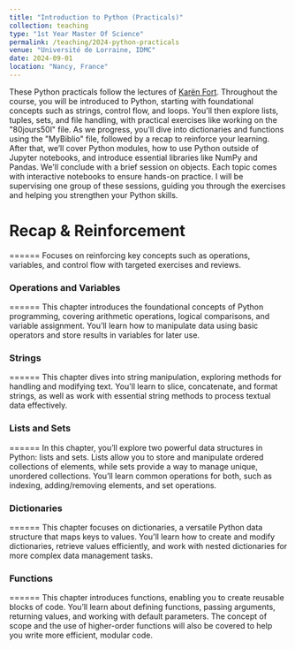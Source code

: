```yaml
---
title: "Introduction to Python (Practicals)"
collection: teaching
type: "1st Year Master Of Science"
permalink: /teaching/2024-python-practicals
venue: "Université de Lorraine, IDMC"
date: 2024-09-01
location: "Nancy, France"
---
```


These Python practicals follow the lectures of [Karën Fort](https://members.loria.fr/KFort/idmc-nancy-from-2024/). Throughout the course, you will be introduced to Python, starting with foundational concepts such as strings, control flow, and loops. You'll then explore lists, tuples, sets, and file handling, with practical exercises like working on the "80jours50l" file. As we progress, you'll dive into dictionaries and functions using the "MyBiblio" file, followed by a recap to reinforce your learning. After that, we’ll cover Python modules, how to use Python outside of Jupyter notebooks, and introduce essential libraries like NumPy and Pandas. We'll conclude with a brief session on objects. Each topic comes with interactive notebooks to ensure hands-on practice. I will be supervising one group of these sessions, guiding you through the exercises and helping you strengthen your Python skills.

# Recap & Reinforcement
======
Focuses on reinforcing key concepts such as operations, variables, and control flow with targeted exercises and reviews.

### Operations and Variables
======
This chapter introduces the foundational concepts of Python programming, covering arithmetic operations, logical comparisons, and variable assignment. You’ll learn how to manipulate data using basic operators and store results in variables for later use.

### Strings
======
This chapter dives into string manipulation, exploring methods for handling and modifying text. You'll learn to slice, concatenate, and format strings, as well as work with essential string methods to process textual data effectively.

### Lists and Sets
======
In this chapter, you’ll explore two powerful data structures in Python: lists and sets. Lists allow you to store and manipulate ordered collections of elements, while sets provide a way to manage unique, unordered collections. You’ll learn common operations for both, such as indexing, adding/removing elements, and set operations.

### Dictionaries
======
This chapter focuses on dictionaries, a versatile Python data structure that maps keys to values. You'll learn how to create and modify dictionaries, retrieve values efficiently, and work with nested dictionaries for more complex data management tasks.

### Functions
======
This chapter introduces functions, enabling you to create reusable blocks of code. You’ll learn about defining functions, passing arguments, returning values, and working with default parameters. The concept of scope and the use of higher-order functions will also be covered to help you write more efficient, modular code.